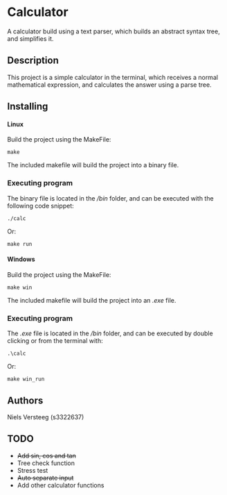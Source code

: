 # Calculator

A calculator build using a text parser, which builds an abstract syntax tree, and simplifies it.

## Description

This project is a simple calculator in the terminal, which receives a normal mathematical expression, and calculates the answer using a parse tree. 

## Installing
#### Linux
Build the project using the MakeFile:
```
make
```

The included makefile will build the project into a binary file.

### Executing program
The binary file is located in the */bin* folder, and can be executed with the following code snippet:
```
./calc
```
Or:
```
make run
```

#### Windows
Build the project using the MakeFile:
```
make win
```

The included makefile will build the project into an *.exe* file.

### Executing program
The *.exe* file is located in the */bin* folder, and can be executed by double clicking or from the terminal with:
```
.\calc
```
Or:
```
make win_run
```

## Authors

Niels Versteeg (s3322637)

## TODO
* <del> Add sin, cos and tan
* Tree check function
* Stress test
* <del> Auto separate input
* Add other calculator functions